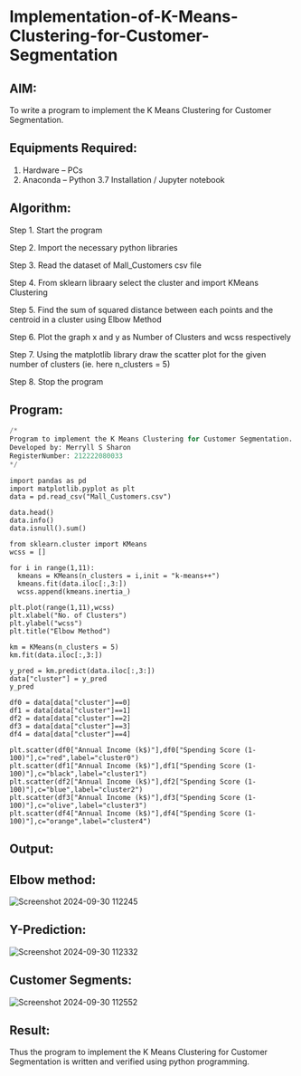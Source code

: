# Implementation-of-K-Means-Clustering-for-Customer-Segmentation

## AIM:
To write a program to implement the K Means Clustering for Customer Segmentation.

## Equipments Required:
1. Hardware – PCs
2. Anaconda – Python 3.7 Installation / Jupyter notebook

## Algorithm:

Step 1. Start the program

Step 2. Import the necessary python libraries

Step 3. Read the dataset of Mall_Customers csv file

Step 4. From sklearn libraary select the cluster and import KMeans Clustering

Step 5. Find the sum of squared distance between each points and the centroid in a cluster using Elbow Method

Step 6. Plot the graph x and y as Number of Clusters and wcss respectively

Step 7. Using the matplotlib library draw the scatter plot for the given number of clusters (ie. here n_clusters = 5)

Step 8. Stop the program

## Program:
```python
/*
Program to implement the K Means Clustering for Customer Segmentation.
Developed by: Merryll S Sharon
RegisterNumber: 212222080033 
*/
```
```
import pandas as pd
import matplotlib.pyplot as plt
data = pd.read_csv("Mall_Customers.csv")

data.head()
data.info()
data.isnull().sum()

from sklearn.cluster import KMeans
wcss = []

for i in range(1,11):
  kmeans = KMeans(n_clusters = i,init = "k-means++")
  kmeans.fit(data.iloc[:,3:])
  wcss.append(kmeans.inertia_)

plt.plot(range(1,11),wcss)
plt.xlabel("No. of Clusters")
plt.ylabel("wcss")
plt.title("Elbow Method")

km = KMeans(n_clusters = 5)
km.fit(data.iloc[:,3:])

y_pred = km.predict(data.iloc[:,3:])
data["cluster"] = y_pred
y_pred

df0 = data[data["cluster"]==0]
df1 = data[data["cluster"]==1]
df2 = data[data["cluster"]==2]
df3 = data[data["cluster"]==3]
df4 = data[data["cluster"]==4]

plt.scatter(df0["Annual Income (k$)"],df0["Spending Score (1-100)"],c="red",label="cluster0")
plt.scatter(df1["Annual Income (k$)"],df1["Spending Score (1-100)"],c="black",label="cluster1")
plt.scatter(df2["Annual Income (k$)"],df2["Spending Score (1-100)"],c="blue",label="cluster2")
plt.scatter(df3["Annual Income (k$)"],df3["Spending Score (1-100)"],c="olive",label="cluster3")
plt.scatter(df4["Annual Income (k$)"],df4["Spending Score (1-100)"],c="orange",label="cluster4")
```

## Output:
## Elbow method:
![Screenshot 2024-09-30 112245](https://github.com/user-attachments/assets/3d4288ce-4c60-4b08-8074-19e9750ddbaf)

## Y-Prediction:
![Screenshot 2024-09-30 112332](https://github.com/user-attachments/assets/3dff625e-77d2-4058-ba31-84016422f597)

## Customer Segments:
![Screenshot 2024-09-30 112552](https://github.com/user-attachments/assets/0a7c2511-2d91-4c55-83bc-631675bda982)


## Result:
Thus the program to implement the K Means Clustering for Customer Segmentation is written and verified using python programming.
